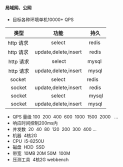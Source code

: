 #### 局域网、公网
* 目标各种环境单机10000+ QPS

 类型 | 功能 | 持久 
 :---: | :---: | :---: 
http 请求 |  select  | redis  
http 请求 |  update,delete,insert | redis 
http 请求 |  select | mysql 
http 请求 | update,delete,insert | mysql 
socket |  select | redis     
socket  | update,delete,insert | redis
socket  | select | mysql
socket | update,delete,insert | mysql


* QPS 量级 100  200  400  600  1000  1500  2000   ... 
* 响应时间控制200ms内
* 并发数  20  40  80  120  200  300  400 ...
* 机器  4核2G
* CPU  i5-8250U  
* 磁盘  HDD  SSD
* 带宽  10MB 20M 50M  100M
* 压测工具  4核2G webbench